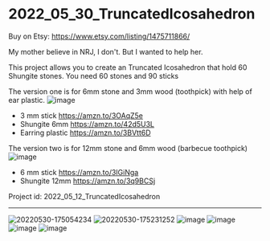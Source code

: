 # 2022_05_30_TruncatedIcosahedron

Buy on Etsy: https://www.etsy.com/listing/1475711866/

My mother believe in NRJ, I don't.
But I wanted to help her.

This project allows you to create an Truncated Icosahedron that hold 60 Shungite stones.
You need 60 stones and 90 sticks

The version one is for 6mm stone and 3mm wood (toothpick) with help of ear plastic.
![image](https://github.com/EloiStree3D/2022_05_12_TruncatedIcosahedron/assets/106495897/ab4ccbb4-6419-4834-b824-96198f9f5c57)

- 3 mm stick https://amzn.to/3OAqZ5e
- Shungite 6mm https://amzn.to/42d5U3L
- Earring plastic https://amzn.to/3BVtt6D

The version two is for 12mm stone and 6mm wood (barbecue toothpick)
![image](https://github.com/EloiStree3D/2022_05_12_TruncatedIcosahedron/assets/106495897/0aad62b8-a320-46df-8c4e-a3ed20465614)
- 6 mm stick https://amzn.to/3IGiNga
- Shungite 12mm https://amzn.to/3q9BCSj




Project id: 2022_05_12_TruncatedIcosahedron


--------------

![20220530-175054234](https://user-images.githubusercontent.com/106495897/171051635-28f35284-8716-4637-9099-3b0c7094f731.png)
![20220530-175231252](https://user-images.githubusercontent.com/106495897/171051640-a18e6b6c-7057-4048-8077-69fcd0004123.png)
![image](https://user-images.githubusercontent.com/106495897/171486192-dadb9d33-8c7a-40f8-8e77-050eed594be6.png)
![image](https://user-images.githubusercontent.com/106495897/171486231-c70e53a9-c8a2-44b7-9401-fc1b62b79b64.png)
![image](https://user-images.githubusercontent.com/106495897/171486303-fcaf9e23-dbf3-4de1-adea-42eeac15a487.png)
![image](https://github.com/EloiStree3D/2022_05_12_TruncatedIcosahedron/assets/106495897/d9e613fe-15c5-48e4-89fc-962927e5c7a0)

